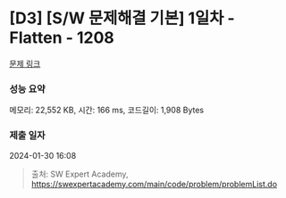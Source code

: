 # [D3] [S/W 문제해결 기본] 1일차 - Flatten - 1208 

[문제 링크](https://swexpertacademy.com/main/code/problem/problemDetail.do?contestProbId=AV139KOaABgCFAYh) 

### 성능 요약

메모리: 22,552 KB, 시간: 166 ms, 코드길이: 1,908 Bytes

### 제출 일자

2024-01-30 16:08



> 출처: SW Expert Academy, https://swexpertacademy.com/main/code/problem/problemList.do